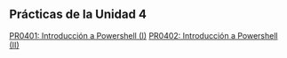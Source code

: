 ## Prácticas de la Unidad 4

[PR0401: Introducción a Powershell (I)](./Practicas/PR0401/practica0401.md)
[PR0402: Introducción a Powershell (II)](./Practicas/PR0402/practica0402.md)